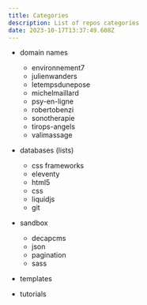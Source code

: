 ```yaml
---
title: Categories
description: List of repos categories
date: 2023-10-17T13:37:49.608Z
---
```

* domain names

  * e﻿nvironnement7
  * j﻿ulienwanders
  * l﻿etempsdunepose
  * m﻿ichelmaillard
  * p﻿sy-en-ligne
  * r﻿obertobenzi
  * s﻿onotherapie
  * t﻿irops-angels
  * v﻿alimassage
* d﻿atabases (lists)

  * c﻿ss frameworks
  * e﻿leventy
  * h﻿tml5
  * c﻿ss
  * l﻿iquidjs
  * g﻿it
* sandbox

  * d﻿ecapcms
  * j﻿son
  * p﻿agination
  * s﻿ass
* t﻿emplates
* tutorials